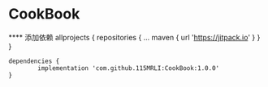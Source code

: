 # CookBook
   **** 添加依赖
    allprojects {
		repositories {
			...
			maven { url 'https://jitpack.io' }
		}
	}

  

    dependencies {
	        implementation 'com.github.115MRLI:CookBook:1.0.0'
	}


